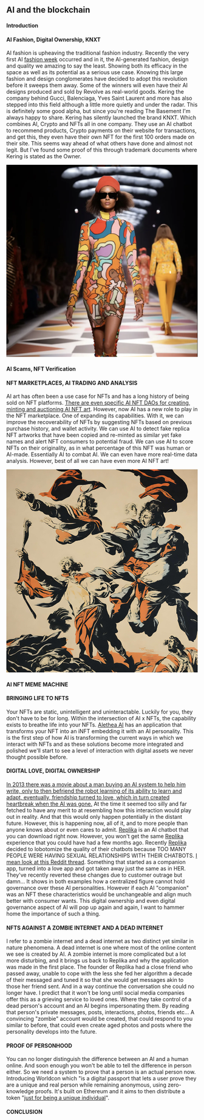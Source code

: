## AI and the blockchain

#### Introduction 


#### AI Fashion, Digital Ownership, KNXT
AI fashion is upheaving the traditional fashion industry. Recently the very first AI [fashion week](https://fashionweek.ai/) occurred and in it, the AI-generated fashion, design and quality we amazing to say the least. Showing both its efficacy in the space as well as its potential as a serious use case. Knowing this large fashion and design conglomerates have decided to adopt this revolution before it sweeps them away. Some of the winners will even have their AI designs produced and sold by Revolve as real-world goods. Kering the company behind Gucci, Balenciaga, Yves Saint Laurent and more has also stepped into this field although a little more quietly and under the radar. This is definitely some good alpha, but since you're reading The Basement I'm always happy to share. Kering has silently launched the brand KNXT. Which combines AI, Crypto and NFTs all in one company. They use an AI chatbot to recommend products, Crypto payments on their website for transactions, and get this, they even have their own NFT for the first 100 orders made on their site. This seems way ahead of what others have done and almost not legit. But I've found some proof of this through trademark documents where Kering is stated as the Owner. 

![AI FASHION WEEK](p1.png)

#### AI Scams, NFT Verification


#### NFT MARKETPLACES, AI TRADING AND ANALYSIS
AI art has often been a use case for NFTs and has a long history of being sold on NFT platforms. [There are even specific AI NFT DAOs for creating, minting and auctioning AI NFT art](https://www.botto.com/). However, now AI has a new role to play in the NFT marketplace. One of expanding its capabilities. With it, we can improve the recoverability of NFTs by suggesting NFTs based on previous purchase history, and wallet activity. We can use AI to detect fake replica NFT artworks that have been copied and re-minted as similar yet fake names and alert NFT consumers to potential fraud. We can use AI to score NFTs on their originality, as in what percentage of this NFT was human or AI-made. Essentially AI to combat AI. We can even have more real-time data analysis. However, best of all we can have even more AI NFT art!

![AI ART](p2.jpg)

#### AI NFT MEME MACHINE


#### BRINGING LIFE TO NFTS
Your NFTs are static, unintelligent and uninteractable. Luckily for you, they don't have to be for long. Within the intersection of AI x NFTs, the capability exists to breathe life into your NFTs. [Alethea AI](https://twitter.com/real_alethea/status/1678760436194492417) has an application that transforms your NFT into an iNFT embedding it with an AI personality. This is the first step of how AI is transforming the current ways in which we interact with NFTs and as these solutions become more integrated and polished we'll start to see a level of interaction with digital assets we never thought possible before.

#### DIGITAL LOVE, DIGITAL OWNERSHIP
[In 2013 there was a movie about a man buying an AI system to help him write, only to then befriend the robot learning of its ability to learn and adapt, eventually, friendship turned to love, which in turn created heartbreak when the AI was gone.](https://www.youtube.com/watch?v=ne6p6MfLBxc) At the time it seemed too silly and far fetched to have any merit to at resembling how this interaction would play out in reality. And that this would only happen potentially in the distant future. However, this is happening now, all of it, and to more people than anyone knows about or even cares to admit. [Replika](https://replika.com/) is an AI chatbot that you can download right now. However, you won't get the same [Replika](https://replika.com/) experience that you could have had a few months ago. Recently [Replika](https://replika.com/) decided to lobotomize the quality of their chatbots because TOO MANY PEOPLE WERE HAVING SEXUAL RELATIONSHIPS WITH THEIR CHATBOTS. [I mean look at this Reddit thread](https://www.reddit.com/r/replika/comments/lxfh0m/sex_with_replika/). Something that started as a companion app, turned into a love app and got taken away just the same as in HER. They've recently reverted these changes due to customer outrage but damn... It shows in both examples how a centralized figure cannot hold governance over these AI personalities. However if each AI "companion" was an NFT these characteristics would be unchangeable and align much better with consumer wants. This digital ownership and even digital governance aspect of AI will pop up again and again, I want to hammer home the importance of such a thing.

#### NFTS AGAINST A ZOMBIE INTERNET AND A DEAD INTERNET
I refer to a zombie internet and a dead internet as two distinct yet similar in nature phenomena. A dead internet is one where most of the online content we see is created by AI. A zombie internet is more complicated but a lot more disturbing, and it brings us back to Replika and why the application was made in the first place. The founder of Replika had a close friend who passed away, unable to cope with the less she fed her algorithm a decade of their messaged and tuned it so that she would get messages akin to those her friend sent. And in a way continue the conversation she could no longer have. I predict that it won't be long until social media companies offer this as a grieving service to loved ones. Where they take control of a dead person's account and an AI begins impersonating them. By reading that person's private messages, posts, interactions, photos, friends etc... A convincing "zombie" account would be created, that could respond to you similar to before, that could even create aged photos and posts where the personality develops into the future.

#### PROOF OF PERSONHOOD
You can no longer distinguish the difference between an AI and a human online. And soon enough you won't be able to tell the difference in person either. So we need a system to prove that a person is an actual person now. Introducing Worldcon which "is a digital passport that lets a user prove they are a unique and real person while remaining anonymous, using zero-knowledge proofs. It's built on Ethereum and it aims to then distribute a token "[just for being a unique individual](https://www.context.news/big-tech/what-is-worldcoin-and-what-does-it-mean-for-our-privacy)". 

#### CONCLUSION



